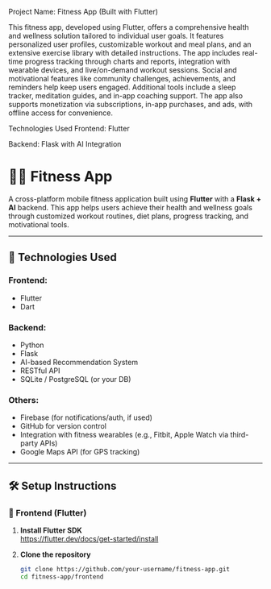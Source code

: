 Project Name: Fitness App (Built with Flutter)

This fitness app, developed using Flutter, offers a comprehensive health and wellness solution tailored to individual user goals. It features personalized user profiles, customizable workout and meal plans, and an extensive exercise library with detailed instructions. The app includes real-time progress tracking through charts and reports, integration with wearable devices, and live/on-demand workout sessions. Social and motivational features like community challenges, achievements, and reminders help keep users engaged. Additional tools include a sleep tracker, meditation guides, and in-app coaching support. The app also supports monetization via subscriptions, in-app purchases, and ads, with offline access for convenience.



Technologies Used
Frontend: Flutter

Backend: Flask with AI Integration


# 🏋️‍♀️ Fitness App

A cross-platform mobile fitness application built using **Flutter** with a **Flask + AI** backend. This app helps users achieve their health and wellness goals through customized workout routines, diet plans, progress tracking, and motivational tools.

---

## 📱 Technologies Used

### Frontend:
- Flutter
- Dart

### Backend:
- Python
- Flask
- AI-based Recommendation System
- RESTful API
- SQLite / PostgreSQL (or your DB)

### Others:
- Firebase (for notifications/auth, if used)
- GitHub for version control
- Integration with fitness wearables (e.g., Fitbit, Apple Watch via third-party APIs)
- Google Maps API (for GPS tracking)

---

## 🛠️ Setup Instructions

### 🚀 Frontend (Flutter)

1. **Install Flutter SDK**  
   https://flutter.dev/docs/get-started/install

2. **Clone the repository**
   ```bash
   git clone https://github.com/your-username/fitness-app.git
   cd fitness-app/frontend
